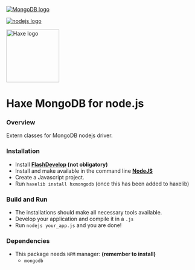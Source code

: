 [<img src="http://www.mongodb.com/sites/mongodb.com/files/media/mongodb-logo-rgb.jpeg" alt="MongoDB logo">](http://www.mongodb.org)

[<img src="http://nodejs.org/images/logos/nodejs.png" alt="nodejs logo">](http://nodejs.org/images/logos/nodejs.png)

[<img src="http://haxe.org/img/haxe-logo-horizontal.svg" alt="Haxe logo" width="140">](http://haxe.org)

# Haxe MongoDB for node.js

### Overview

Extern classes for MongoDB nodejs driver.  

### Installation

* Install **[FlashDevelop](http://www.flashdevelop.org/community/viewforum.php?f=11) (not obligatory)**
* Install and make available in the command line **[NodeJS](http://nodejs.org/)**
* Create a Javascript project.
* Run `haxelib install hxmongodb` (once this has been added to haxelib)

### Build and Run

* The installations should make all necessary tools available.
* Develop your application and compile it in a `.js`
* Run `nodejs your_app.js` and you are done!
 
### Dependencies

* This package needs `NPM` manager: **(remember to install)**
  * `mongodb`

